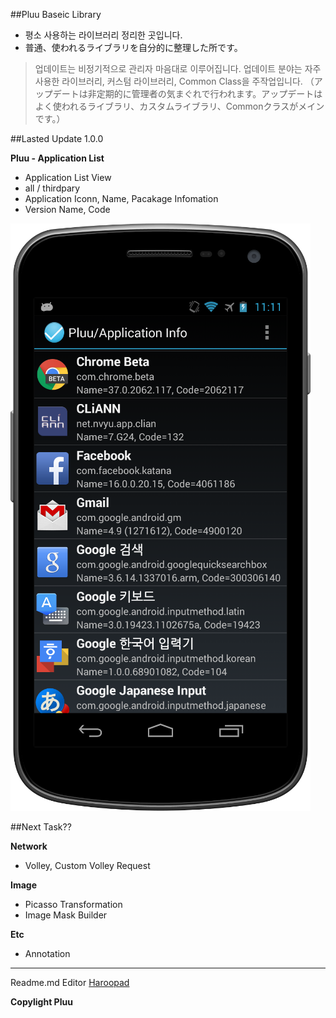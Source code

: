 ##Pluu Baseic Library

  - 평소 사용하는 라이브러리 정리한 곳입니다.
  - 普通、使われるライブラリを自分的に整理した所です。

> 업데이트는 비정기적으로 관리자 마음대로 이루어집니다. 업데이트 분야는 자주 사용한 라이브러리, 커스텀 라이브러리, Common Class을 주작업입니다.
> （アップデートは非定期的に管理者の気まぐれで行われます。アップデートはよく使われるライブラリ、カスタムライブラリ、Commonクラスがメインです。）

##Lasted Update 1.0.0

 **Pluu - Application List**
 * Application List View
 * all / thirdpary
 * Application Iconn, Name, Pacakage Infomation
 * Version Name, Code

!["Screenshot 1"](https://github.com/Pluu/PluuBasicLibrary/blob/master/app/src/main/res/screenshots/AppInfo.png)

##Next Task??

**Network**
* Volley, Custom Volley Request

**Image**
* Picasso Transformation
* Image Mask Builder

**Etc**
* Annotation


* * *

Readme.md Editor [Haroopad](http://pad.haroopress.com/)

**Copylight Pluu**
